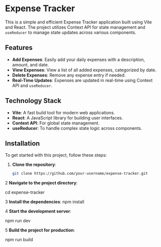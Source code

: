 # Expense Tracker

This is a simple and efficient Expense Tracker application built using Vite and React. The project utilizes Context API for state management and `useReducer` to manage state updates across various components.

## Features

- **Add Expenses**: Easily add your daily expenses with a description, amount, and date.
- **View Expenses**: View a list of all added expenses, categorized by date.
- **Delete Expenses**: Remove any expense entry if needed.
- **Real-Time Updates**: Expenses are updated in real-time using Context API and `useReducer`.

## Technology Stack

- **Vite**: A fast build tool for modern web applications.
- **React**: A JavaScript library for building user interfaces.
- **Context API**: For global state management.
- **useReducer**: To handle complex state logic across components.

## Installation

To get started with this project, follow these steps:

1. **Clone the repository**:

   ```bash
   git clone https://github.com/your-username/expense-tracker.git
   ```

2 **Navigate to the project directory**:

cd expense-tracker

3 **Install the dependencies**:
npm install

4 **Start the development server**:

npm run dev

5 **Build the project for production**:

npm run build
